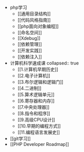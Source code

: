 - php学习
	- [[通用目录结构]]
	- [[代码风格指南]]
	- [[php面向对象编程]]
	- [[命名空间]]
	- [[Xdebug]]
	- [[依赖管理]]
	- [[开发实践]]
	- [[依赖注入]]
- 计算机科学速成课
  collapsed:: true
	- [[1.计算机早期历史]]
	- [[2.电子计算机]]
	- [[3.布尔逻辑和逻辑门]]
	- [[4.二进制]]
	- [[5.算术逻辑单元]]
	- [[6.寄存器和内存]]
	- [[7.中央处理器]]
	- [[8.指令和程序]]
	- [[9.高级CPU设计]]
	- [[10.早期的编程方式]]
	- [[11.编程语言发展史]]
- [[git学习]]
- [[PHP Developer Roadmap]]